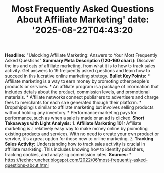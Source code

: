﻿---
title: "Most Frequently Asked Questions About Affiliate Marketing'
date: '2025-08-22T04:43:20"
category: "Markets"
summary: ""
slug: "most frequently asked questions about affiliate marketing"
source_urls:
  - "https://techncruncher.blogspot.com/2022/06/most-frequently-asked-questions-about.html"
seo:
  title: "Most Frequently Asked Questions About Affiliate Marketing | Hash n Hedge'
  description: '"
  keywords: ["news", "markets", "brief"]
---
**Headline:** "Unlocking Affiliate Marketing: Answers to Your Most Frequently Asked Questions"  **Summary Meta Description (120-160 chars):** Discover the ins and outs of affiliate marketing, from what it is to how to track sales activity. Get answers to 19 frequently asked questions and learn how to succeed in this lucrative online marketing strategy.  **Bullet Key Points:**  * Affiliate marketing is a way to earn money by promoting other people's products or services. * An affiliate program is a package of information that includes details about the product, commission levels, and promotional materials. * Affiliate networks connect publishers to advertisers and charge fees to merchants for each sale generated through their platform. * Dropshipping is similar to affiliate marketing but involves selling products without holding any inventory. * Performance marketing pays for performance, such as when a sale is made or an ad is clicked.  **Short Takeaways with Light Analysis:**  1. **Affiliate Marketing 101:** Affiliate marketing is a relatively easy way to make money online by promoting existing products and services. With no need to create your own product or service, it's a great option for those new to online marketing. 2. **Tracking Sales Activity:** Understanding how to track sales activity is crucial in affiliate marketing. This includes knowing how to identify publishers, tracking cookies, and analyzing commission rates.  **Sources:**  * https://techncruncher.blogspot.com/2022/06/most-frequently-asked-questions-about.html 
